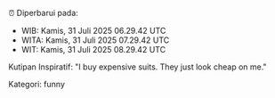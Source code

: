 ⏰ Diperbarui pada:
- WIB: Kamis, 31 Juli 2025 06.29.42 UTC
- WITA: Kamis, 31 Juli 2025 07.29.42 UTC
- WIT: Kamis, 31 Juli 2025 08.29.42 UTC

Kutipan Inspiratif:
"I buy expensive suits. They just look cheap on me."


Kategori: funny

